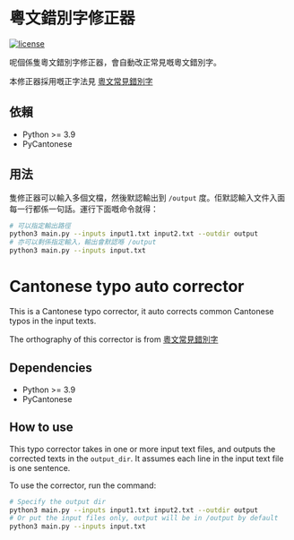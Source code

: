 # 粵文錯別字修正器

[![license](https://img.shields.io/github/license/DAVFoundation/captain-n3m0.svg?style=flat-square)](https://github.com/DAVFoundation/captain-n3m0/blob/master/LICENSE)

呢個係隻粵文錯別字修正器，會自動改正常見嘅粵文錯別字。

本修正器採用嘅正字法見 [粵文常見錯別字](https://jyutping.org/blog/typo/)

## 依賴

- Python >= 3.9
- PyCantonese

## 用法

隻修正器可以輸入多個文檔，然後默認輸出到 `/output` 度。佢默認輸入文件入面每一行都係一句話。運行下面嘅命令就得：

```bash
# 可以指定輸出路徑
python3 main.py --inputs input1.txt input2.txt --outdir output
# 亦可以剩係指定輸入，輸出會默認喺 /output
python3 main.py --inputs input.txt
```

# Cantonese typo auto corrector

This is a Cantonese typo corrector, it auto corrects common Cantonese typos in the input texts.

The orthography of this corrector is from [粵文常見錯別字](https://jyutping.org/blog/typo/)

## Dependencies

- Python >= 3.9
- PyCantonese

## How to use

This typo corrector takes in one or more input text files, and outputs the corrected texts in the `output_dir`. It assumes each line in the input text file is one sentence.

To use the corrector, run the command:

```bash
# Specify the output dir
python3 main.py --inputs input1.txt input2.txt --outdir output
# Or put the input files only, output will be in /output by default
python3 main.py --inputs input.txt
```
